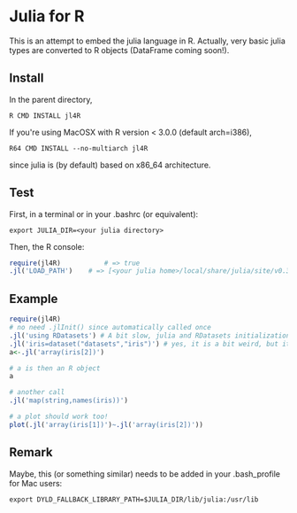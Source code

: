 # Julia for R

This is an attempt to embed the julia language in R. Actually, very basic julia types are converted to R objects (DataFrame coming soon!).


## Install

In the parent directory,

	R CMD INSTALL jl4R
	
If you're using MacOSX with R version < 3.0.0 (default arch=i386),

	R64 CMD INSTALL --no-multiarch jl4R

since julia is (by default) based on x86_64 architecture. 

## Test

First, in a terminal or in your .bashrc (or equivalent):

	export JULIA_DIR=<your julia directory>

Then, the R console:

```{.R execute="false"}
require(jl4R)			# => true
.jl('LOAD_PATH')	# => [<your julia home>/local/share/julia/site/v0.3", "<your julia home>/share/julia/site/v0.3"]
```

## Example
```{.R execute="false"}
require(jl4R)
# no need .jlInit() since automatically called once
.jl('using RDatasets') # A bit slow, julia and RDatasets initializations
.jl('iris=dataset("datasets","iris")') # yes, it is a bit weird, but it is for testing!
a<-.jl('array(iris[2])')

# a is then an R object
a

# another call
.jl('map(string,names(iris))')

# a plot should work too!
plot(.jl('array(iris[1])')~.jl('array(iris[2])'))
```

## Remark

Maybe, this (or something similar) needs to be added in your .bash_profile for Mac users:

	export DYLD_FALLBACK_LIBRARY_PATH=$JULIA_DIR/lib/julia:/usr/lib